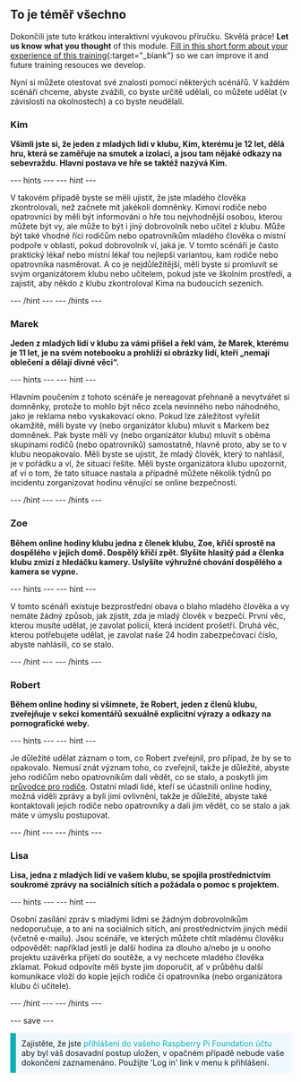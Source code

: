 ## To je téměř všechno

Dokončili jste tuto krátkou interaktivní výukovou příručku. Skvělá práce! **Let us know what you thought** of this module. [Fill in this short form about your experience of this training](https://form.raspberrypi.org/4873716){:target="_blank"} so we can improve it and future training resouces we develop.

Nyní si můžete otestovat své znalosti pomocí některých scénářů. V každém scénáři chceme, abyste zvážili, co byste určitě udělali, co můžete udělat (v závislosti na okolnostech) a co byste neudělali.

### Kim

**Všimli jste si, že jeden z mladých lidí v klubu, Kim, kterému je 12 let, dělá hru, která se zaměřuje na smutek a izolaci, a jsou tam nějaké odkazy na sebevraždu. Hlavní postava ve hře se taktéž nazývá Kim.**

--- hints --- --- hint ---

V takovém případě byste se měli ujistit, že jste mladého člověka zkontrolovali, než začnete mít jakékoli domněnky. Kimovi rodiče nebo opatrovníci by měli být informováni o hře tou nejvhodnější osobou, kterou můžete být vy, ale může to být i jiný dobrovolník nebo učitel z klubu. Může být také vhodné říci rodičům nebo opatrovníkům mladého člověka o místní podpoře v oblasti, pokud dobrovolník ví, jaká je. V tomto scénáři je často praktický lékař nebo místní lékař tou nejlepší variantou, kam rodiče nebo opatrovníka nasměrovat. A co je nejdůležitější, měli byste si promluvit se svým organizátorem klubu nebo učitelem, pokud jste ve školním prostředí, a zajistit, aby někdo z klubu zkontroloval Kima na budoucích sezeních.

--- /hint --- --- /hints ---

### Marek

**Jeden z mladých lidí v klubu za vámi přišel a řekl vám, že Marek, kterému je 11 let, je na svém notebooku a prohlíží si obrázky lidí, kteří „nemají oblečení a dělají divné věci“.**

--- hints --- --- hint ---

Hlavním poučením z tohoto scénáře je nereagovat přehnaně a nevytvářet si domněnky, protože to mohlo být něco zcela nevinného nebo náhodného, jako je reklama nebo vyskakovací okno. Pokud lze záležitost vyřešit okamžitě, měli byste vy (nebo organizátor klubu) mluvit s Markem bez domněnek. Pak byste měli vy (nebo organizátor klubu) mluvit s oběma skupinami rodičů (nebo opatrovníků) samostatně, hlavně proto, aby se to v klubu neopakovalo. Měli byste se ujistit, že mladý člověk, který to nahlásil, je v pořádku a ví, že situaci řešíte. Měli byste organizátora klubu upozornit, ať ví o tom, že tato situace nastala a případně můžete několik týdnů po incidentu zorganizovat hodinu věnující se online bezpečnosti.

--- /hint --- --- /hints ---

### Zoe

**Během online hodiny klubu jedna z členek klubu, Zoe, křičí sprostě na dospělého v jejich domě. Dospělý křičí zpět. Slyšíte hlasitý pád a členka klubu zmizí z hledáčku kamery. Uslyšíte výhružné chování dospělého a kamera se vypne.**

--- hints --- --- hint ---

V tomto scénáři existuje bezprostřední obava o blaho mladého člověka a vy nemáte žádný způsob, jak zjistit, zda je mladý člověk v bezpečí. První věc, kterou musíte udělat, je zavolat policii, která incident prošetří. Druhá věc, kterou potřebujete udělat, je zavolat naše 24 hodin zabezpečovací číslo, abyste nahlásili, co se stalo.

--- /hint --- --- /hints ---

### Robert

**Během online hodiny si všimnete, že Robert, jeden z členů klubu, zveřejňuje v sekci komentářů sexuálně explicitní výrazy a odkazy na pornografické weby.**

--- hints --- --- hint ---

Je důležité udělat záznam o tom, co Robert zveřejnil, pro případ, že by se to opakovalo. Nemusí znát význam toho, co zveřejnil, takže je důležité, abyste jeho rodičům nebo opatrovníkům dali vědět, co se stalo, a poskytli jim [průvodce pro rodiče](https://help.coderdojo.com/cdkb/s/article/Parents-guide-to-CoderDojo). Ostatní mladí lidé, kteří se účastnili online hodiny, možná viděli zprávy a byli jimi ovlivněni, takže je důležité, abyste také kontaktovali jejich rodiče nebo opatrovníky a dali jim vědět, co se stalo a jak máte v úmyslu postupovat.

--- /hint --- --- /hints ---
### Lisa

**Lisa, jedna z mladých lidí ve vašem klubu, se spojila prostřednictvím soukromé zprávy na sociálních sítích a požádala o pomoc s projektem.**

--- hints --- --- hint ---

Osobní zasílání zpráv s mladými lidmi se žádným dobrovolníkům nedoporučuje, a to ani na sociálních sítích, ani prostřednictvím jiných médií (včetně e-mailu). Jsou scénáře, ve kterých můžete chtít mladému člověku odpovědět: například jestli je další hodina za dlouho a/nebo je u onoho projektu uzávěrka přijetí do soutěže, a vy nechcete mladého člověka zklamat. Pokud odpovíte měli byste jim doporučit, ať v průběhu další komunikace vloží do kopie jejich rodiče či opatrovníka (nebo organizátora klubu či učitele).

--- /hint --- --- /hints ---

--- save ---

<p style="border-left: solid; border-width:10px; border-color: #0faeb0; background-color: aliceblue; padding: 10px;">
Zajistěte, že jste <span style="color: #0faeb0">přihlášeni do vašeho Raspberry Pi Foundation účtu</span> aby byl váš dosavadní postup uložen, v opačném případě nebude vaše dokončení zaznamenáno. Použijte 'Log in' link v menu k přihlášení.
</p>
